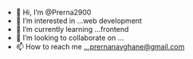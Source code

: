 - 👋 Hi, I’m @Prerna2900
- 👀 I’m interested in ...web development
- 🌱 I’m currently learning ...frontend
- 💞️ I’m looking to collaborate on ...
- 📫 How to reach me ...prernanavghane@gmail.com

<!---
Prerna2900/Prerna2900 is a ✨ special ✨ repository because its `README.md` (this file) appears on your GitHub profile.
You can click the Preview link to take a look at your changes.
--->
